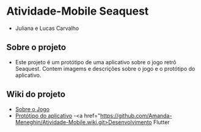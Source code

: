 # Atividade-Mobile Seaquest
- Juliana e Lucas Carvalho<br>
## Sobre o projeto
- Este projeto é um protótipo de uma aplicativo sobre o jogo retrô Seaquest. Contem imagems e descrições sobre o jogo e o protótipo do aplicativo.
## Wiki do projeto
- <a href="https://github.com/Amanda-Meneghin/Atividade-Mobile/wiki/Sobre-o-Jogo">Sobre o Jogo</a>
- <a href="https://github.com/Amanda-Meneghin/Atividade-Mobile/wiki/Prot%C3%B3tipo-do-Aplicativo">Protótipo do aplicativo</a>
-<a href="https://github.com/Amanda-Meneghin/Atividade-Mobile.wiki.git>Desenvolvimento Flutter</a>
